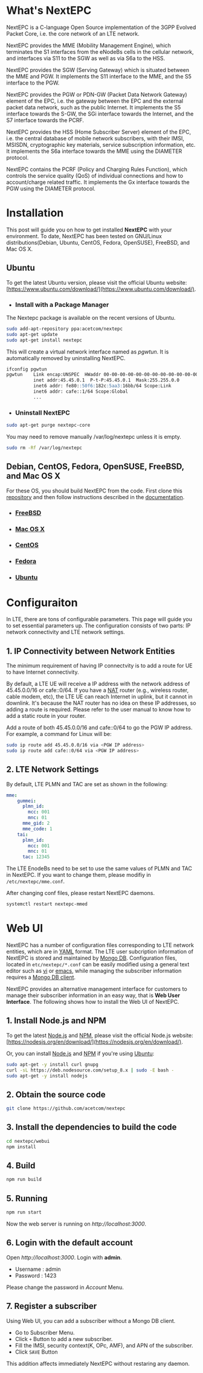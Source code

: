 What's NextEPC
================

NextEPC is a C-language Open Source implementation of the 3GPP Evolved Packet Core, i.e. the core network of an LTE network.

NextEPC provides the MME (Mobility Management Engine), which terminates the S1 interfaces from the eNodeBs cells in the cellular network, and interfaces via S11 to the SGW as well as via S6a to the HSS.

NextEPC provides the SGW (Serving Gateway) which is situated between the MME and PGW.  It implements the S11 interface to the MME, and the S5 interface to the PGW.

NextEPC provides the PGW or PDN-GW (Packet Data Network Gateway) element of the EPC, i.e. the gateway between the EPC and the external packet data network, such as the public Internet.  It implements the S5 interface towards the S-GW, the SGi interface towards the Internet, and the S7 interface towards the PCRF.

NextEPC provides the HSS (Home Subscriber Server) element of the EPC, i.e. the central database of mobile network subscribers, with their IMSI, MSISDN, cryptographic key materials, service subscription information, etc.  It implements the S6a interface towards the MME using the DIAMETER protocol.

NextEPC contains the PCRF (Policy and Charging Rules Function), which controls the service quality (QoS) of individual connections and how to account/charge related traffic.  It implements the Gx interface towards the PGW using the DIAMETER protocol.

Installation 
============

This post will guide you on how to get installed **NextEPC** with your environment. To date, NextEPC has been tested on GNU/Linux distributions(Debian, Ubuntu, CentOS, Fedora, OpenSUSE), FreeBSD, and Mac OS X.



## Ubuntu

To get the latest Ubuntu version, please visit the official Ubuntu website: [https://www.ubuntu.com/download/](https://www.ubuntu.com/download/). 

* ### Install with a Package Manager

The Nextepc package is available on the recent versions of Ubuntu.

```bash
sudo add-apt-repository ppa:acetcom/nextepc
sudo apt-get update
sudo apt-get install nextepc
```
This will create a virtual network interface named as *pgwtun*. It is automatically removed by uninstalling NextEPC.

```markdown
ifconfig pgwtun
pgwtun    Link encap:UNSPEC  HWaddr 00-00-00-00-00-00-00-00-00-00-00-00-00-00-00-00  
          inet addr:45.45.0.1  P-t-P:45.45.0.1  Mask:255.255.0.0
          inet6 addr: fe80::50f6:182c:5aa3:16bb/64 Scope:Link
          inet6 addr: cafe::1/64 Scope:Global
          ...
```



* ### Uninstall NextEPC

```bash
sudo apt-get purge nextepc-core
```

You may need to remove manually /var/log/nextepc unless it is empty.
```bash
sudo rm -Rf /var/log/nextepc
```


## Debian, CentOS, Fedora, OpenSUSE, FreeBSD, and Mac OS X

For these OS, you should build NextEPC from the code. First clone this [repository](https://github.com/acetcom/nextepc.git) and then follow instructions described in the [documentation](http://nextepc.org/docs/). 

* ### [FreeBSD](http://nextepc.org/docs/build/1-freebsd)
* ### [Mac OS X](http://nextepc.org/docs/build/2-macosx)
* ### [CentOS](http://nextepc.org/docs/build/3-centos)
* ### [Fedora](http://nextepc.org/docs/build/4-fedora)
* ### [Ubuntu](http://nextepc.org/docs/build/5-ubuntu)

Configuraiton 
=============

In LTE, there are tons of configurable parameters. This page will guide you to set essential parameters up. The configuration consists of two parts: IP network connectivity and LTE network settings.

## 1. IP Connectivity between Network Entities

The minimum requirement of having IP connectvity is to add a route for UE to have Internet connectivity.  

By default, a LTE UE will receive a IP address with the network address of 45.45.0.0/16 or cafe::0/64. If you have a [NAT](https://en.wikipedia.org/wiki/Network_address_translation) router (e.g., wireless router, cable modem, etc), the LTE UE can reach Internet in uplink, but it cannot in downlink. It's because the NAT router has no idea on these IP addresses, so adding a route is required. Please refer to the user manual to know how to add a static route in your router.

Add a route of both 45.45.0.0/16 and cafe::0/64 to go the PGW IP address. For example, a command for Linux will be:

```bash
sudo ip route add 45.45.0.0/16 via <PGW IP address>
sudo ip route add cafe::0/64 via <PGW IP address>
```

## 2. LTE Network Settings

By default, LTE PLMN and TAC are set as shown in the following:

```yaml
mme:
    gummei: 
      plmn_id:
        mcc: 001
        mnc: 01
      mme_gid: 2
      mme_code: 1
    tai:
      plmn_id:
        mcc: 001
        mnc: 01
      tac: 12345
```

The LTE EnodeBs need to be set to use the same values of PLMN and TAC in NextEPC. If you want to change them, please modifiy in `/etc/nextepc/mme.conf`.


After changing conf files, please restart NextEPC daemons.

```bash
systemctl restart nextepc-mmed
```


Web UI
==================

NextEPC has a number of configuration files corresponding to LTE network entities, which are in [YAML](http://yaml.org/) format. The LTE user subcription information of NextEPC is stored and maintained by [Mongo DB](https://www.mongodb.com/). Configuration files, located in `etc/nextepc/*.conf` can be easily modified using a general text editor such as [vi](http://www.vim.org/) or [emacs](https://www.gnu.org/s/emacs/), while managing the subscriber information requires a [Mongo DB client](https://docs.mongodb.com/ecosystem/tools/).

NextEPC provides an alternative management interface for customers to manage their subscriber information in an easy way, that is **Web User Interface**. The following shows how to install the Web UI of NextEPC.

## 1. Install Node.js and NPM

To get the latest [Node.js](https://nodejs.org/) and [NPM](https://www.npmjs.com/), please visit the official Node.js website:
[https://nodesjs.org/en/download/](https://nodesjs.org/en/download/).

Or, you can install [Node.js](https://nodejs.org/) and [NPM](https://www.npmjs.com/) if you're using [Ubuntu](https://www.ubuntu.com):

```bash
sudo apt-get -y install curl gnupg
curl -sL https://deb.nodesource.com/setup_8.x | sudo -E bash -
sudo apt-get -y install nodejs
```

## 2. Obtain the source code

```bash
git clone https://github.com/acetcom/nextepc
```

## 3. Install the dependencies to build the code

```bash
cd nextepc/webui
npm install
```

## 4. Build
```bash
npm run build
```

## 5. Running

```bash
npm run start
```

Now the web server is running on _http://localhost:3000_.

## 6. Login with the default account

Open _http://localhost:3000_. Login with **admin**.

  * Username : admin
  * Password : 1423

Please change the password in _Account_ Menu.

## 7. Register a subscriber

Using Web UI, you can add a subscriber without a Mongo DB client. 

  * Go to Subscriber Menu.
  * Click `+` Button to add a new subscriber.
  * Fill the IMSI, security context(K, OPc, AMF), and APN of the subscriber.
  * Click `SAVE` Button

This addition affects immediately NextEPC without restaring any daemon.

